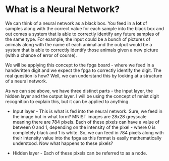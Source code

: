 # What is a Neural Network?

We can think of a neural network as a black box. You feed in a **lot** of samples along with the correct value for each sample into the black box and out comes a system that is able to correctly identify any future samples of the same type. For example, the input could be a bunch of pictures of animals along with the name of each animal and the output would be a system that is able to correctly identify those animals given a new picture (with a chance of error of course).

We will be applying this concept to the fpga board - where we feed in a handwritten digit and we expect the fpga to correctly identify the digit. The real question is how? Well, we can understand this by looking at a structure of a neural network.

As we can see above, we have three distinct parts - the input layer, the hidden layer and the output layer. I will be using the concept of mnist digit recognition to explain this, but it can be applied to anything. 

- Input layer - This is what is fed into the neural network. Sure, we feed in the image but in what form? MNIST images are 28x28 greyscale meaning there are 784 pixels. Each of these pixels can have a value of between 0 and 1, depending on the intensity of the pixel - where 0 is completely black and 1 is white. So, we can feed in 784 pixels along with their intensity value into the fpga as this format is easily mathematically understood. Now what happens to these pixels?

- Hidden layer - Each of these pixels can be referred to as a node. 